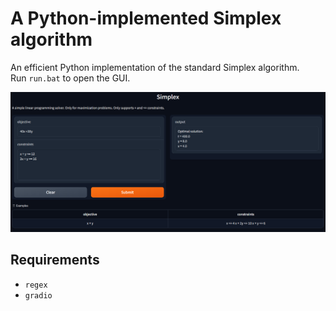 # A Python-implemented Simplex algorithm
An efficient Python implementation of the standard Simplex algorithm.  
Run `run.bat` to open the GUI.

![simplex_interface](images/simplex_interface.png)

## Requirements
- `regex`
- `gradio`
